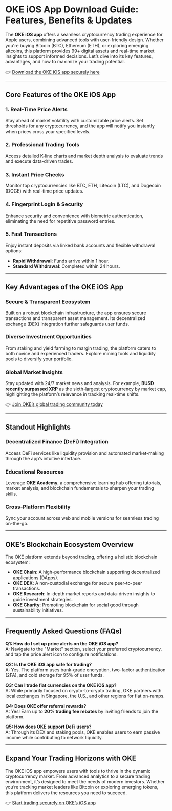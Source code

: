 # OKE iOS App Download Guide: Features, Benefits & Updates  

The **OKE iOS app** offers a seamless cryptocurrency trading experience for Apple users, combining advanced tools with user-friendly design. Whether you're buying Bitcoin (BTC), Ethereum (ETH), or exploring emerging altcoins, this platform provides 99+ digital assets and real-time market insights to support informed decisions. Let’s dive into its key features, advantages, and how to maximize your trading potential.  

👉 [Download the OKE iOS app securely here](https://bit.ly/okx-bonus)  

---

## Core Features of the OKE iOS App  

### 1. **Real-Time Price Alerts**  
Stay ahead of market volatility with customizable price alerts. Set thresholds for any cryptocurrency, and the app will notify you instantly when prices cross your specified levels.  

### 2. **Professional Trading Tools**  
Access detailed K-line charts and market depth analysis to evaluate trends and execute data-driven trades.  

### 3. **Instant Price Checks**  
Monitor top cryptocurrencies like BTC, ETH, Litecoin (LTC), and Dogecoin (DOGE) with real-time price updates.  

### 4. **Fingerprint Login & Security**  
Enhance security and convenience with biometric authentication, eliminating the need for repetitive password entries.  

### 5. **Fast Transactions**  
Enjoy instant deposits via linked bank accounts and flexible withdrawal options:  
- **Rapid Withdrawal**: Funds arrive within 1 hour.  
- **Standard Withdrawal**: Completed within 24 hours.  

---

## Key Advantages of the OKE iOS App  

### Secure & Transparent Ecosystem  
Built on a robust blockchain infrastructure, the app ensures secure transactions and transparent asset management. Its decentralized exchange (DEX) integration further safeguards user funds.  

### Diverse Investment Opportunities  
From staking and yield farming to margin trading, the platform caters to both novice and experienced traders. Explore mining tools and liquidity pools to diversify your portfolio.  

### Global Market Insights  
Stay updated with 24/7 market news and analysis. For example, **BUSD recently surpassed XRP** as the sixth-largest cryptocurrency by market cap, highlighting the platform’s relevance in tracking real-time shifts.  

👉 [Join OKE’s global trading community today](https://bit.ly/okx-bonus)  

---

## Standout Highlights  

### Decentralized Finance (DeFi) Integration  
Access DeFi services like liquidity provision and automated market-making through the app’s intuitive interface.  

### Educational Resources  
Leverage **OKE Academy**, a comprehensive learning hub offering tutorials, market analysis, and blockchain fundamentals to sharpen your trading skills.  

### Cross-Platform Flexibility  
Sync your account across web and mobile versions for seamless trading on-the-go.  

---

## OKE’s Blockchain Ecosystem Overview  

The OKE platform extends beyond trading, offering a holistic blockchain ecosystem:  
- **OKE Chain**: A high-performance blockchain supporting decentralized applications (DApps).  
- **OKE DEX**: A non-custodial exchange for secure peer-to-peer transactions.  
- **OKE Research**: In-depth market reports and data-driven insights to guide investment strategies.  
- **OKE Charity**: Promoting blockchain for social good through sustainability initiatives.  

---

## Frequently Asked Questions (FAQs)  

**Q1: How do I set up price alerts on the OKE iOS app?**  
A: Navigate to the "Market" section, select your preferred cryptocurrency, and tap the price alert icon to configure notifications.  

**Q2: Is the OKE iOS app safe for trading?**  
A: Yes. The platform uses bank-grade encryption, two-factor authentication (2FA), and cold storage for 95% of user funds.  

**Q3: Can I trade fiat currencies on the OKE iOS app?**  
A: While primarily focused on crypto-to-crypto trading, OKE partners with local exchanges in Singapore, the U.S., and other regions for fiat on-ramps.  

**Q4: Does OKE offer referral rewards?**  
A: Yes! Earn up to **20% trading fee rebates** by inviting friends to join the platform.  

**Q5: How does OKE support DeFi users?**  
A: Through its DEX and staking pools, OKE enables users to earn passive income while contributing to network liquidity.  

---

## Expand Your Trading Horizons with OKE  

The OKE iOS app empowers users with tools to thrive in the dynamic cryptocurrency market. From advanced analytics to a secure trading environment, it’s designed to meet the needs of modern investors. Whether you’re tracking market leaders like Bitcoin or exploring emerging tokens, this platform delivers the resources you need to succeed.  

👉 [Start trading securely on OKE’s iOS app](https://bit.ly/okx-bonus)  
